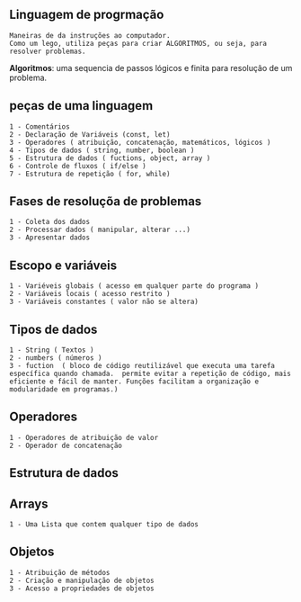 ## Linguagem de progrmação

    Maneiras de da instruções ao computador.
    Como um lego, utiliza peças para criar ALGORITMOS, ou seja, para resolver problemas.


 **Algoritmos**: uma sequencia de passos lógicos e finita para resolução de um problema.


 ## peças de uma linguagem
  
    1 - Comentários
    2 - Declaração de Variáveis (const, let)
    3 - Operadores ( atribuição, concatenação, matemáticos, lógicos )
    4 - Tipos de dados ( string, number, boolean )
    5 - Estrutura de dados ( fuctions, object, array )
    6 - Controle de fluxos ( if/else )
    7 - Estrutura de repetição ( for, while)


## Fases de resoluçõa de problemas 

    1 - Coleta dos dados 
    2 - Processar dados ( manipular, alterar ...)
    3 - Apresentar dados



## Escopo e variáveis

    1 - Variéveis globais ( acesso em qualquer parte do programa )
    2 - Variáveis locais ( acesso restrito )
    3 - Variáveis constantes ( valor não se altera)

## Tipos de dados
    
    1 - String ( Textos )
    2 - numbers ( números )
    3 - fuction  ( bloco de código reutilizável que executa uma tarefa específica quando chamada.  permite evitar a repetição de código, mais eficiente e fácil de manter. Funções facilitam a organização e modularidade em programas.)


## Operadores

    1 - Operadores de atribuição de valor
    2 - Operador de concatenação

## Estrutura de dados

## Arrays

    1 - Uma Lista que contem qualquer tipo de dados


## Objetos
    
    1 - Atribuição de métodos
    2 - Criação e manipulação de objetos 
    3 - Acesso a propriedades de objetos 